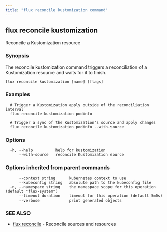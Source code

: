 ```yaml
---
title: "flux reconcile kustomization command"
---
```

## flux reconcile kustomization

Reconcile a Kustomization resource

### Synopsis


The reconcile kustomization command triggers a reconciliation of a Kustomization resource and waits for it to finish.

```
flux reconcile kustomization [name] [flags]
```

### Examples

```
  # Trigger a Kustomization apply outside of the reconciliation interval
  flux reconcile kustomization podinfo

  # Trigger a sync of the Kustomization's source and apply changes
  flux reconcile kustomization podinfo --with-source
```

### Options

```
  -h, --help          help for kustomization
      --with-source   reconcile Kustomization source
```

### Options inherited from parent commands

```
      --context string      kubernetes context to use
      --kubeconfig string   absolute path to the kubeconfig file
  -n, --namespace string    the namespace scope for this operation (default "flux-system")
      --timeout duration    timeout for this operation (default 5m0s)
      --verbose             print generated objects
```

### SEE ALSO

* [flux reconcile](../flux_reconcile/)	 - Reconcile sources and resources

